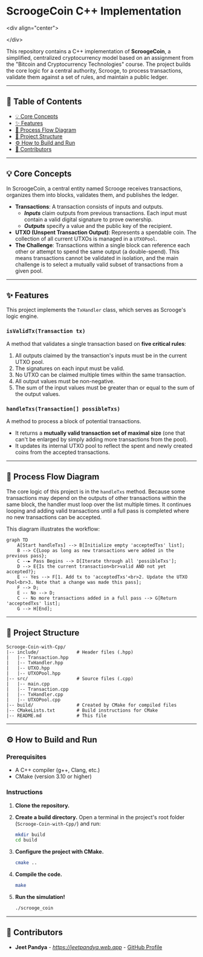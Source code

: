 # ScroogeCoin C++ Implementation

\<div align="center"\>

\</div\>

This repository contains a C++ implementation of **ScroogeCoin**, a simplified, centralized cryptocurrency model based on an assignment from the "Bitcoin and Cryptocurrency Technologies" course. The project builds the core logic for a central authority, Scrooge, to process transactions, validate them against a set of rules, and maintain a public ledger.

-----

## 📜 Table of Contents

  * [💡 Core Concepts](https://www.google.com/search?q=%23-core-concepts)
  * [✨ Features](https://www.google.com/search?q=%23-features)
  * [🌊 Process Flow Diagram](https://www.google.com/search?q=%23-process-flow-diagram)
  * [📂 Project Structure](https://www.google.com/search?q=%23-project-structure)
  * [⚙️ How to Build and Run](https://www.google.com/search?q=%23%EF%B8%8F-how-to-build-and-run)
  * [🤝 Contributors](https://www.google.com/search?q=%23-contributors)

-----

## 💡 Core Concepts

In ScroogeCoin, a central entity named Scrooge receives transactions, organizes them into blocks, validates them, and publishes the ledger.

  * **Transactions**: A transaction consists of inputs and outputs.
      * ***Inputs*** claim outputs from previous transactions. Each input must contain a valid digital signature to prove ownership.
      * ***Outputs*** specify a value and the public key of the recipient.
  * **UTXO (Unspent Transaction Output)**: Represents a spendable coin. The collection of all current UTXOs is managed in a `UTXOPool`.
  * **The Challenge**: Transactions within a single block can reference each other or attempt to spend the same output (a double-spend). This means transactions cannot be validated in isolation, and the main challenge is to select a mutually valid subset of transactions from a given pool.

-----

## ✨ Features

This project implements the `TxHandler` class, which serves as Scrooge's logic engine.

### `isValidTx(Transaction tx)`

A method that validates a single transaction based on **five critical rules**:

1.  All outputs claimed by the transaction's inputs must be in the current UTXO pool.
2.  The signatures on each input must be valid.
3.  No UTXO can be claimed multiple times within the same transaction.
4.  All output values must be non-negative.
5.  The sum of the input values must be greater than or equal to the sum of the output values.

### `handleTxs(Transaction[] possibleTxs)`

A method to process a block of potential transactions.

  * It returns a **mutually valid transaction set of maximal size** (one that can't be enlarged by simply adding more transactions from the pool).
  * It updates its internal UTXO pool to reflect the spent and newly created coins from the accepted transactions.

-----

## 🌊 Process Flow Diagram

The core logic of this project is in the `handleTxs` method. Because some transactions may depend on the outputs of other transactions within the same block, the handler must loop over the list multiple times. It continues looping and adding valid transactions until a full pass is completed where no new transactions can be accepted.

This diagram illustrates the workflow:

```mermaid
graph TD
    A[Start handleTxs] --> B[Initialize empty 'acceptedTxs' list];
    B --> C{Loop as long as new transactions were added in the previous pass};
    C --► Pass Begins --> D[Iterate through all 'possibleTxs'];
    D --> E{Is the current transaction<br>valid AND not yet accepted?};
    E -- Yes --> F[1. Add tx to 'acceptedTxs'<br>2. Update the UTXO Pool<br>3. Note that a change was made this pass];
    F --> D;
    E -- No --> D;
    C -- No more transactions added in a full pass --> G[Return 'acceptedTxs' list];
    G --> H[End];
```

-----

## 📂 Project Structure

```
Scrooge-Coin-with-Cpp/
|-- include/              # Header files (.hpp)
|   |-- Transaction.hpp
|   |-- TxHandler.hpp
|   |-- UTXO.hpp
|   |-- UTXOPool.hpp
|-- src/                  # Source files (.cpp)
|   |-- main.cpp
|   |-- Transaction.cpp
|   |-- TxHandler.cpp
|   |-- UTXOPool.cpp
|-- build/                # Created by CMake for compiled files
|-- CMakeLists.txt        # Build instructions for CMake
|-- README.md             # This file
```

-----

## ⚙️ How to Build and Run

### Prerequisites

  * A C++ compiler (g++, Clang, etc.)
  * CMake (version 3.10 or higher)

### Instructions

1.  **Clone the repository.**

2.  **Create a build directory.** Open a terminal in the project's root folder (`Scrooge-Coin-with-Cpp/`) and run:

    ```bash
    mkdir build
    cd build
    ```

3.  **Configure the project with CMake.**

    ```bash
    cmake ..
    ```

4.  **Compile the code.**

    ```bash
    make
    ```

5.  **Run the simulation\!**

    ```bash
    ./scrooge_coin
    ```

-----

## 🤝 Contributors

  * **Jeet Pandya** - *https://jeetpandya.web.app* - [GitHub Profile](https://www.google.com/search?q=https://github.com/JEET090806)

